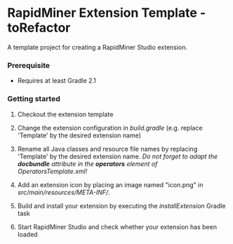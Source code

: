 RapidMiner Extension Template - toRefactor
=============================

A template project for creating a RapidMiner Studio extension. 

### Prerequisite
* Requires at least Gradle 2.1

### Getting started
1. Checkout the extension template

2. Change the extension configuration in _build.gradle_ (e.g. replace 'Template' by the desired extension name)

3. Rename all Java classes and resource file names by replacing 'Template' by the desired extension name.
 _Do not forget to adapt the **docbundle** attribute in the **operators** element of OperatorsTemplate.xml!_

4. Add an extension icon by placing an image named "icon.png" in  _src/main/resources/META-INF/_. 

5. Build and install your extension by executing the _installExtension_ Gradle task 

6. Start RapidMiner Studio and check whether your extension has been loaded
